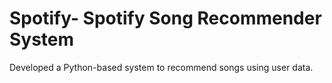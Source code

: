# Spotify- Spotify Song Recommender System
Developed a Python-based system to recommend songs using user data.
